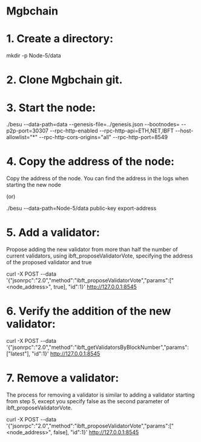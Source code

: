 # Mgbchain

# 1. Create a directory:
mkdir -p Node-5/data

# 2. Clone Mgbchain git.

 # 3. Start the node:
./besu --data-path=data --genesis-file=../genesis.json --bootnodes=<Node-1 Enode URL> --p2p-port=30307 --rpc-http-enabled --rpc-http-api=ETH,NET,IBFT --host-allowlist="*" --rpc-http-cors-origins="all" --rpc-http-port=8549

# 4. Copy the address of the node:
Copy the address of the node. You can find the address in the logs when starting the new node

(or)

./besu --data-path=Node-5/data public-key export-address

# 5. Add a validator:
Propose adding the new validator from more than half the number of current validators, using ibft_proposeValidatorVote, specifying the address of the proposed validator and true

curl -X POST --data '{"jsonrpc":"2.0","method":"ibft_proposeValidatorVote","params":["<node_address>", true], "id":1}' http://127.0.0.1:8545

# 6. Verify the addition of the new validator:
curl -X POST --data '{"jsonrpc":"2.0","method":"ibft_getValidatorsByBlockNumber","params":["latest"], "id":1}' http://127.0.0.1:8545

# 7. Remove a validator:
The process for removing a validator is similar to adding a validator starting from step 5, except you specify false as the second parameter of ibft_proposeValidatorVote.

curl -X POST --data '{"jsonrpc":"2.0","method":"ibft_proposeValidatorVote","params":["<node_address>", false], "id":1}' http://127.0.0.1:8545

